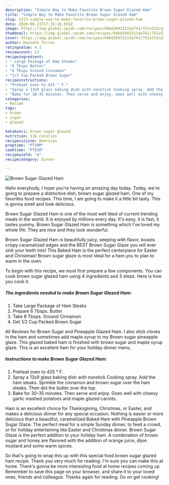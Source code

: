 ```yaml
---
description: "Simple Way to Make Favorite Brown Sugar Glazed Ham"
title: "Simple Way to Make Favorite Brown Sugar Glazed Ham"
slug: 1213-simple-way-to-make-favorite-brown-sugar-glazed-ham
date: 2020-08-21T17:35:26.655Z
image: https://img-global.cpcdn.com/recipes/94bd2043311da741/751x532cq70/brown-sugar-glazed-ham-recipe-main-photo.jpg
thumbnail: https://img-global.cpcdn.com/recipes/94bd2043311da741/751x532cq70/brown-sugar-glazed-ham-recipe-main-photo.jpg
cover: https://img-global.cpcdn.com/recipes/94bd2043311da741/751x532cq70/brown-sugar-glazed-ham-recipe-main-photo.jpg
author: Kenneth Torres
ratingvalue: 4.1
reviewcount: 13
recipeingredient:
- " Large Package of Ham Steaks"
- "6 Tbsps Butter"
- "6 Tbsps Ground Cinnamon"
- "1/2 Cup Packed Brown Sugar"
recipeinstructions:
- "Preheat oven to 425 ° F."
- "Spray a 13x9 glass baking dish with nonstick Cooking spray. Add the ham steaks. Sprinkle the cinnamon and brown sugar over the ham steaks. Then dot the butter over the top."
- "Bake for 30-35 minutes. Then serve and enjoy. Goes well with cheesy garlic mashed potatoes and maple glazed carrots."
categories:
- Recipe
tags:
- brown
- sugar
- glazed

katakunci: brown sugar glazed 
nutrition: 134 calories
recipecuisine: American
preptime: "PT30M"
cooktime: "PT55M"
recipeyield: "4"
recipecategory: Dinner

---
```



![Brown Sugar Glazed Ham](https://img-global.cpcdn.com/recipes/94bd2043311da741/751x532cq70/brown-sugar-glazed-ham-recipe-main-photo.jpg)

Hello everybody, I hope you're having an amazing day today. Today, we're going to prepare a distinctive dish, brown sugar glazed ham. One of my favorites food recipes. This time, I am going to make it a little bit tasty. This is gonna smell and look delicious.

Brown Sugar Glazed Ham is one of the most well liked of current trending meals in the world. It is enjoyed by millions every day. It's easy, it is fast, it tastes yummy. Brown Sugar Glazed Ham is something which I've loved my whole life. They are nice and they look wonderful.

Brown Sugar Glazed Ham is beautifully juicy, seeping with flavor, boasts crispy caramelized edges and the BEST Brown Sugar Glaze you will ever sink your teeth into! This Baked Ham is the perfect centerpiece for Easter and Christmas! Brown sugar glaze is most ideal for a ham you to plan to warm in the oven.


To begin with this recipe, we must first prepare a few components. You can cook brown sugar glazed ham using 4 ingredients and 3 steps. Here is how you cook it.

<!--inarticleads1-->

##### The ingredients needed to make Brown Sugar Glazed Ham:

1. Take  Large Package of Ham Steaks
1. Prepare 6 Tbsps. Butter
1. Take 6 Tbsps. Ground Cinnamon
1. Get 1/2 Cup Packed Brown Sugar


All Reviews for Brown Sugar and Pineapple Glazed Ham. I also stick cloves in the ham and sometimes add maple syrup to my Brown sugar pineapple glaze. This glazed baked ham is finished with brown sugar and maple syrup glaze. This is an excellent ham for your holiday dinner menu. 

<!--inarticleads2-->

##### Instructions to make Brown Sugar Glazed Ham:

1. Preheat oven to 425 ° F.
1. Spray a 13x9 glass baking dish with nonstick Cooking spray. Add the ham steaks. Sprinkle the cinnamon and brown sugar over the ham steaks. Then dot the butter over the top.
1. Bake for 30-35 minutes. Then serve and enjoy. Goes well with cheesy garlic mashed potatoes and maple glazed carrots.


Ham is an excellent choice for Thanksgiving, Christmas, or Easter, and makes a delicious dinner for any special occasion. Nothing is easier or more delicious than a beautiful, caramelized Baked Ham with Pineapple Brown Sugar Glaze. The perfect meal for a simple Sunday dinner, to feed a crowd, or for holiday entertaining like Easter and Christmas dinner. Brown Sugar Glaze is the perfect addition to your holiday ham. A combination of brown sugar and honey are flavored with the addition of orange juice, dijon mustard and some warm spices. 

So that's going to wrap this up with this special food brown sugar glazed ham recipe. Thank you very much for reading. I'm sure you can make this at home. There's gonna be more interesting food at home recipes coming up. Remember to save this page on your browser, and share it to your loved ones, friends and colleague. Thanks again for reading. Go on get cooking!
